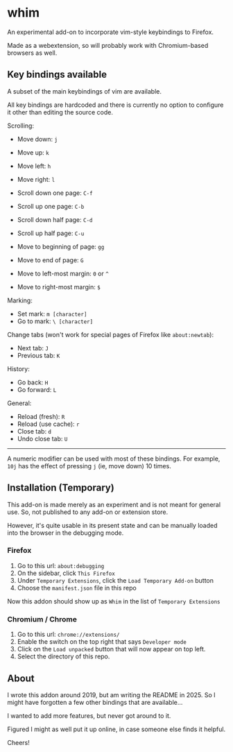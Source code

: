 # whim

An experimental add-on to incorporate vim-style keybindings to Firefox.

Made as a webextension, so will probably work with Chromium-based browsers as well.

## Key bindings available
A subset of the main keybindings of vim are available.

All key bindings are hardcoded and there is currently no option to configure it
other than editing the source code.

Scrolling:
 - Move down: `j`
 - Move up: `k`
 - Move left: `h`
 - Move right: `l`

 - Scroll down one page: `C-f`
 - Scroll up one page: `C-b`
 - Scroll down half page: `C-d`
 - Scroll up half page: `C-u`

 - Move to beginning of page: `gg`
 - Move to end of page: `G`
 - Move to left-most margin: `0` or `^`
 - Move to right-most margin: `$`

Marking:
 - Set mark: `m [character]`
 - Go to mark: `\ [character]`

Change tabs (won't work for special pages of Firefox like `about:newtab`):
 - Next tab: `J`
 - Previous tab: `K`

History:
 - Go back: `H`
 - Go forward: `L`

General:
 - Reload (fresh): `R`
 - Reload (use cache): `r`
 - Close tab: `d`
 - Undo close tab: `U`

---

A numeric modifier can be used with most of these bindings. 
For example, `10j` has the effect of pressing `j` (ie, move down) 10 times.

## Installation (Temporary)
This add-on is made merely as an experiment and is not meant for general use.
So, not published to any add-on or extension store.

However, it's quite usable in its present state and can be manually loaded into
the browser in the debugging mode.

### Firefox

 1. Go to this url: `about:debugging`
 2. On the sidebar, click `This Firefox`
 3. Under `Temporary Extensions`, click the `Load Temporary Add-on` button
 4. Choose the `manifest.json` file in this repo

Now this addon should show up as `Whim` in the list of `Temporary Extensions`

### Chromium / Chrome

 1. Go to this url: `chrome://extensions/`
 2. Enable the switch on the top right that says `Developer mode`
 3. Click on the `Load unpacked` button that will now appear on top left.
 4. Select the directory of this repo.

## About

I wrote this addon around 2019, but am writing the README in 2025. So I might
have forgotten a few other bindings that are available...

I wanted to add more features, but never got around to it.

Figured I might as well put it up online, in case someone else finds it
helpful.

Cheers!
